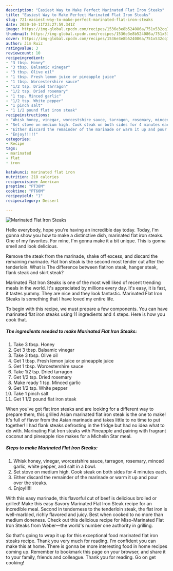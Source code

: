 ```yaml
---
description: "Easiest Way to Make Perfect Marinated Flat Iron Steaks"
title: "Easiest Way to Make Perfect Marinated Flat Iron Steaks"
slug: 721-easiest-way-to-make-perfect-marinated-flat-iron-steaks
date: 2020-10-11T23:27:59.341Z
image: https://img-global.cpcdn.com/recipes/1536e3e8b524086a/751x532cq70/marinated-flat-iron-steaks-recipe-main-photo.jpg
thumbnail: https://img-global.cpcdn.com/recipes/1536e3e8b524086a/751x532cq70/marinated-flat-iron-steaks-recipe-main-photo.jpg
cover: https://img-global.cpcdn.com/recipes/1536e3e8b524086a/751x532cq70/marinated-flat-iron-steaks-recipe-main-photo.jpg
author: Jim Ruiz
ratingvalue: 3
reviewcount: 10
recipeingredient:
- "3 tbsp. Honey"
- "3 tbsp. Balsamic vinegar"
- "3 tbsp. Olive oil"
- "1 tbsp. Fresh lemon juice or pineapple juice"
- "1 tbsp. Worcestershire sauce"
- "1/2 tsp. Dried tarragon"
- "1/2 tsp. Dried rosemary"
- "1 tsp. Minced garlic"
- "1/2 tsp. White pepper"
- "1 pinch salt"
- "1 1/2 pound flat iron steak"
recipeinstructions:
- "Whisk honey, vinegar, worcestshire sauce, tarragon, rosemary, minced garlic, white pepper, and salt in a bowl."
- "Set stove on medium high. Cook steak on both sides for 4 minutes each."
- "Either discard the remainder of the marinade or warm it up and pour over the steaks."
- "Enjoy!!!!!"
categories:
- Recipe
tags:
- marinated
- flat
- iron

katakunci: marinated flat iron 
nutrition: 218 calories
recipecuisine: American
preptime: "PT38M"
cooktime: "PT60M"
recipeyield: "1"
recipecategory: Dessert

---
```



![Marinated Flat Iron Steaks](https://img-global.cpcdn.com/recipes/1536e3e8b524086a/751x532cq70/marinated-flat-iron-steaks-recipe-main-photo.jpg)

Hello everybody, hope you're having an incredible day today. Today, I'm gonna show you how to make a distinctive dish, marinated flat iron steaks. One of my favorites. For mine, I'm gonna make it a bit unique. This is gonna smell and look delicious.

Remove the steak from the marinade, shake off excess, and discard the remaining marinade. Flat Iron steak is the second most tender cut after the tenderloin. What is The difference between flatiron steak, hanger steak, flank steak and skirt steak?

Marinated Flat Iron Steaks is one of the most well liked of recent trending meals in the world. It's appreciated by millions every day. It's easy, it is fast, it tastes yummy. They are nice and they look fantastic. Marinated Flat Iron Steaks is something that I have loved my entire life.


To begin with this recipe, we must prepare a few components. You can have marinated flat iron steaks using 11 ingredients and 4 steps. Here is how you cook that.

<!--inarticleads1-->

##### The ingredients needed to make Marinated Flat Iron Steaks:

1. Take 3 tbsp. Honey
1. Get 3 tbsp. Balsamic vinegar
1. Take 3 tbsp. Olive oil
1. Get 1 tbsp. Fresh lemon juice or pineapple juice
1. Get 1 tbsp. Worcestershire sauce
1. Take 1/2 tsp. Dried tarragon
1. Get 1/2 tsp. Dried rosemary
1. Make ready 1 tsp. Minced garlic
1. Get 1/2 tsp. White pepper
1. Take 1 pinch salt
1. Get 1 1/2 pound flat iron steak


When you&#39;ve got flat iron steaks and are looking for a different way to prepare them, this grilled Asian marinated flat iron steak is the one to make! It&#39;s full of flavor from the Asian marinade and takes little to no time to put together! I had flank steaks defrosting in the fridge but had no idea what to do with. Marinating Flat Iron steaks with Pineapple and pairing with fragrant coconut and pineapple rice makes for a Michelin Star meal. 

<!--inarticleads2-->

##### Steps to make Marinated Flat Iron Steaks:

1. Whisk honey, vinegar, worcestshire sauce, tarragon, rosemary, minced garlic, white pepper, and salt in a bowl.
1. Set stove on medium high. Cook steak on both sides for 4 minutes each.
1. Either discard the remainder of the marinade or warm it up and pour over the steaks.
1. Enjoy!!!!!


With this easy marinade, this flavorful cut of beef is delicious broiled or grilled! Make this easy Savory Marinated Flat Iron Steak recipe for an incredible meal. Second in tenderness to the tenderloin steak, the flat iron is well-marbled, richly flavored and juicy. Best when cooked to no more than medium doneness. Check out this delicious recipe for Miso-Marinated Flat Iron Steaks from Weber—the world&#39;s number one authority in grilling. 

So that's going to wrap it up for this exceptional food marinated flat iron steaks recipe. Thank you very much for reading. I'm confident you can make this at home. There is gonna be more interesting food in home recipes coming up. Remember to bookmark this page on your browser, and share it to your family, friends and colleague. Thank you for reading. Go on get cooking!
